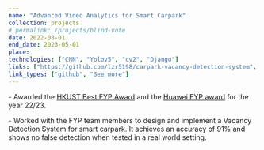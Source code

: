 ```yaml
---
name: "Advanced Video Analytics for Smart Carpark"
collection: projects
# permalink: /projects/blind-vote
date: 2022-08-01
end_date: 2023-05-01
place: 
technologies: ["CNN", "Yolov5", "cv2", "Django"]
links: ["https://github.com/lzr5198/carpark-vacancy-detection-system", "https://cse.hkust.edu.hk/ug/fyp/bestfyp/#year2022-2023"]
link_types: ["github", "See more"]
---
```

<p>
  - Awarded the <a target="_blank" href="/files/prof_sc_best_fyp.pdf">HKUST Best FYP Award</a> and the <a target="_blank" href="/files/industry_best_fyp.pdf">Huawei FYP award</a> for the year 22/23.
</p>
<p>
  - Worked with the FYP team members to design and implement a Vacancy Detection System for smart carpark. It achieves an accuracy of 91% and shows no false detection when tested in a real world setting.
</p>
